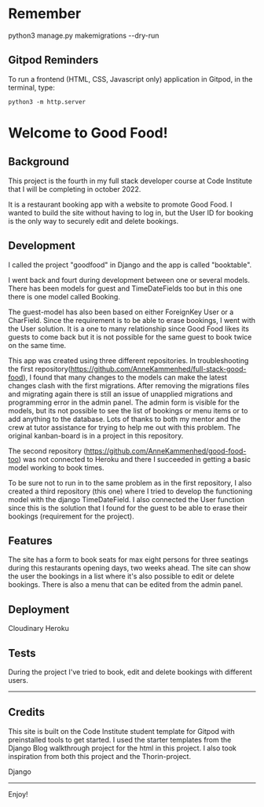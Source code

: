 <h1>Remember</h1>

python3 manage.py makemigrations --dry-run

## Gitpod Reminders

To run a frontend (HTML, CSS, Javascript only) application in Gitpod, in the terminal, type:

`python3 -m http.server`

<h1>Welcome to Good Food!</h1>

<h2>Background</h2>
This project is the fourth in my full stack developer course at Code Institute that I will be completing in october 2022. 

It is a restaurant booking app with a website to promote Good Food. I wanted to build the site without having to log in, but the User ID for booking is the only way to securely edit and delete bookings.  


<h2>Development</h2>
I called the project "goodfood" in Django and the app is called "booktable". 

I went back and fourt during development between one or several models. There has been models for guest and TimeDateFields too but in this one there is one model called Booking. 

The guest-model has also been based on either ForeignKey User or a CharField. Since the requirement is to be able to erase bookings, I went with the User solution. It is a one to many relationship since Good Food likes its guests to come back but it is not possible for the same guest to book twice on the same time.

This app was created using three different repositories. In troubleshooting the first repository(https://github.com/AnneKammenhed/full-stack-good-food), I found that many changes to the models can make the latest changes clash with the first migrations. After removing the migrations files and migrating again there is still an issue of unapplied migrations and programming error in the admin panel. The admin form is visible for the models, but its not possible to see the list of bookings or menu items or to add anything to the database. Lots of thanks to both my mentor and the crew at tutor assistance for trying to help me out with this problem. The original kanban-board is in a project in this repository. 

The second repository (https://github.com/AnneKammenhed/good-food-too) was not connected to Heroku and there I succeeded in getting a basic model working to book times. 

To be sure not to run in to the same problem as in the first repository, I also created a third repository (this one) where I tried to develop the functioning model with the django TimeDateField. I also connected the User function since this is the solution that I found for the guest to be able to erase their bookings (requirement for the project).  

<h2>Features</h2>
The site has a form to book seats for max eight persons for three seatings during this restaurants opening days, two weeks ahead. The site can show the user the bookings in a list where it's also possible to edit or delete bookings. There is also a menu that can be edited from the admin panel.

<h2>Deployment</h2>
Cloudinary
Heroku

<h2>Tests</h2>
During the project I've tried to book, edit and delete bookings with different users. 

------

<h2>Credits</h2>

This site is built on the Code Institute student template for Gitpod with preinstalled tools to get started. I used the starter templates from the Django Blog walkthrough project for the html in this project. I also took inspiration from both this project and the Thorin-project.  

Django


---

Enjoy!

